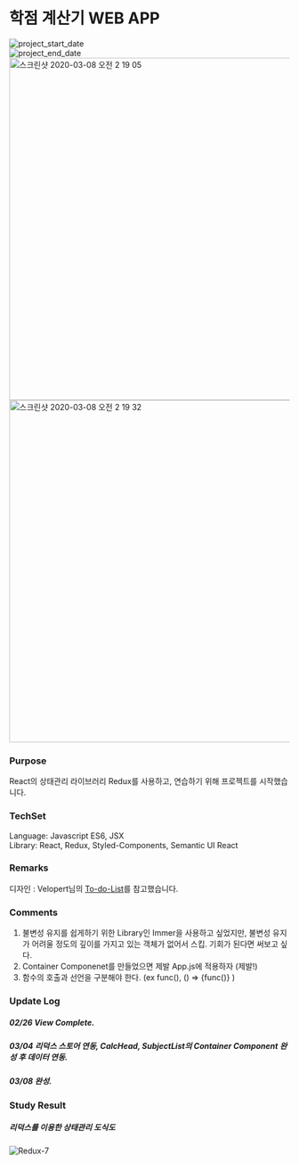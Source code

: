 # 학점 계산기 WEB APP
![project_start_date](https://img.shields.io/badge/Project%20Start%20Date-2020--02--26-informational.svg)   
![project_end_date](https://img.shields.io/badge/Project%20End%20Date-2020--03--08-informational.svg)   
<img width="614" alt="스크린샷 2020-03-08 오전 2 19 05" src="https://user-images.githubusercontent.com/52201658/76147808-564dbf80-60e3-11ea-8e6f-814c0bc57f82.png">
<img width="614" alt="스크린샷 2020-03-08 오전 2 19 32" src="https://user-images.githubusercontent.com/52201658/76147811-5948b000-60e3-11ea-9aaf-3361b4ae49a1.png">



### Purpose
React의 상태관리 라이브러리 Redux를 사용하고, 연습하기 위해 프로젝트를 시작했습니다.

### TechSet
Language: Javascript ES6, JSX   
Library: React, Redux, Styled-Components, Semantic UI React   

### Remarks
디자인 : Velopert님의 [To-do-List](https://react.vlpt.us/mashup-todolist/)를 참고했습니다.

### Comments
1. 불변성 유지를 쉽게하기 위한 Library인 Immer을 사용하고 싶었지만, 불변성 유지가 어려울 정도의 깊이를 가지고 있는 객체가 없어서 스킵.
기회가 된다면 써보고 싶다.   
2. Container Componenet를 만들었으면 제발 App.js에 적용하자 (제발!)   
3. 함수의 호출과 선언을 구분해야 한다. (ex func(), () => {func()} )


### Update Log
##### 02/26 View Complete.
##### 03/04 리덕스 스토어 연동, CalcHead, SubjectList의 Container Component 완성 후 데이터 연동.
##### 03/08 완성. 

### Study Result

##### 리덕스를 이용한 상태관리 도식도 
![Redux-7](https://user-images.githubusercontent.com/52201658/75629458-9285a980-5c25-11ea-90bd-e1ec6bbab7df.jpg)





